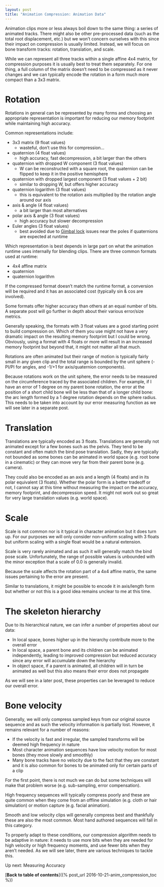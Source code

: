 ```yaml
---
layout: post
title: "Animation Compression: Animation Data"
---
```

Animation clips more or less always boil down to the same thing: a series of animated tracks. There might also be other pre-processed data (such as the total root displacement, etc.) but we won’t concern ourselves with this since their impact on compression is usually limited. Instead, we will focus on bone transform tracks: rotation, translation, and scale.

While we can represent all three tracks within a single affine 4x4 matrix, for compression purposes it is usually best to treat them separately. For one thing, a full column of the matrix doesn’t need to be compressed as it never changes and we can typically encode the rotation in a form much more compact than a 3x3 matrix.

# Rotation

Rotations in general can be represented by many forms and choosing an appropriate representation is important for reducing our memory footprint while maintaining high accuracy.

Common representations include:

* 3x3 matrix (9 float values)
  * wasteful, don’t use this for compression…
* quaternion (4 float values)
  * high accuracy, fast decompression, a bit larger than the others
* quaternion with dropped W component (3 float values)
  * W can be reconstructed with a square root, the quaternion can be flipped to keep it in the positive hemisphere
* quaternion with dropped largest component (3 float values + 2 bit)
  * similar to dropping W, but offers higher accuracy
* quaternion logarithm (3 float values)
  * this is equivalent to the rotation axis multiplied by the rotation angle around our axis
* axis & angle (4 float values)
  * a bit larger than most alternatives
* polar axis & angle (3 float values)
  * high accuracy but slower decompression
* Euler angles (3 float values)
  * best avoided due to [Gimbal lock](https://en.wikipedia.org/wiki/Gimbal_lock) issues near the poles if quaternions are expected at runtime

Which representation is best depends in large part on what the animation runtime uses internally for blending clips. There are three common formats used at runtime:

* 4x4 affine matrix
* quaternion
* quaternion logarithm

If the compressed format doesn’t match the runtime format, a conversion will be required and it has an associated cost (typically sin & cos are involved).

Some formats offer higher accuracy than others at an equal number of bits. A separate post will go further in depth about their various error/size metrics.

Generally speaking, the formats with 3 float values are a good starting point to build compression on. Which of them you use might not have a very dramatic impact on the resulting memory footprint but I could be wrong. Obviously, using a format with 4 floats or more will result in an increased memory footprint but beyond that, it might not matter all that much.

Rotations are often animated but their range of motion is typically fairly small in any given clip and the total range is bounded by the unit sphere (-PI/PI for angles, and -1/+1 for axis/quaternion components).

Because rotations work on the unit sphere, the error needs to be measured on the circumference traced by the associated children. For example, if I have an error of 1 degree on my parent bone rotation, the error at the position of a short child bone will be less than that of a longer child bone: the arc length formed by a 1 degree rotation depends on the sphere radius. This needs to be taken into account by our error measuring function as we will see later in a separate post.

# Translation

Translations are typically encoded as 3 floats. Translations are generally not animated except for a few bones such as the pelvis. They tend to be constant and often match the bind pose translation. Sadly, they are typically not bounded as some bones can be animated in world space (e.g. root bone in a cinematic) or they can move very far from their parent bone (e.g. camera).

They could also be encoded as an axis and a length (4 floats) and in its polar equivalent (3 floats). Whether the polar form is a better tradeoff or not, I cannot say at this time without measuring the impact on the accuracy, memory footprint, and decompression speed. It might not work out so great for very large translation values (e.g. world space).

# Scale

Scale is not common nor is it typical in character animation but it does turn up. For our purposes we will only consider non-uniform scaling with 3 floats but uniform scaling with a single float would be a natural extension.

Scale is very rarely animated and as such it will generally match the bind pose scale. Unfortunately, the range of possible values is unbounded with the minor exception that a scale of 0.0 is generally invalid.

Because the scale affects the rotation part of a 4x4 affine matrix, the same issues pertaining to the error are present.

Similar to translations, it might be possible to encode it in axis/length form but whether or not this is a good idea remains unclear to me at this time.

# The skeleton hierarchy

Due to its hierarchical nature, we can infer a number of properties about our data:

* In local space, bones higher up in the hierarchy contribute more to the overall error
* In local space, a parent bone and its children can be animated independently, leading to improved compression but reduced accuracy since any error will accumulate down the hierarchy
* In object space, if a parent is animated, all children will in turn be animated as well but this also means their error does not propagate

As we will see in a later post, these properties can be leveraged to reduce our overall error.

# Bone velocity

Generally, we will only compress sampled keys from our original source sequence and as such the velocity information is partially lost. However, it remains relevant for a number of reasons:

* If the velocity is fast and irregular, the sampled transforms will be deemed high frequency in nature
* Most character animation sequences have low velocity motion for most bones (they move slowly and smoothly)
* Many bone tracks have no velocity due to the fact that they are constant and it is also common for bones to be animated only for certain parts of a clip

For the first point, there is not much we can do but some techniques will make that problem worse (e.g. sub-sampling, error compensation).

High frequency sequences will typically compress poorly and these are quite common when they come from an offline simulation (e.g. cloth or hair simulation) or motion capture (e.g. facial animation).

Smooth and low velocity clips will generally compress best and thankfully these are also the most common. Most hand authored sequences will fall in this category.

To properly adapt to these conditions, our compression algorithm needs to be adaptive in nature: it needs to use more bits when they are needed for high velocity or high frequency moments, and use fewer bits when they aren’t needed. As we will see later, there are various techniques to tackle this.

Up next: Measuring Accuracy

[**Back to table of contents**]({% post_url 2016-10-21-anim_compression_toc %})

